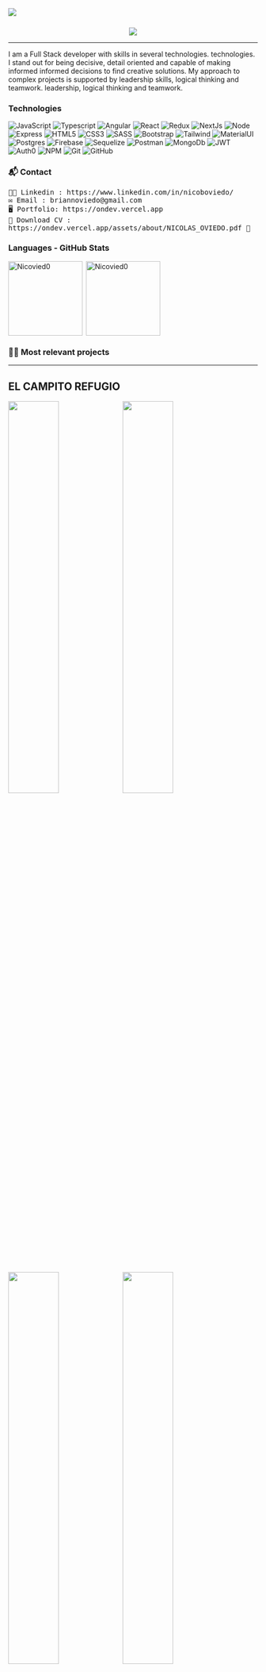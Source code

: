 


<a>
  <img align="center" src="https://i.ibb.co/7yLhbyD/1.png"  />
</a>



### 
<div align="center">
  
![](https://readme-typing-svg.herokuapp.com/?font=Architects+Daughter&color=539bf5&size=30&lines=Hi👋🏻,+I+am+Nicolas+Oviedo;Full+stack+web+Developer)
</div> 

-----

<div  >


I am a Full Stack developer with skills in several technologies.
technologies. I stand out for being decisive, detail oriented and capable of making informed
informed decisions to find creative solutions.
My approach to complex projects is supported by leadership skills, logical thinking and teamwork.
leadership, logical thinking and teamwork.

 </div>


 
### Technologies 
  
![JavaScript](https://img.shields.io/badge/javascript-%23323330.svg?style=for-the-badge&logo=javascript&logoColor=%23F7DF1E) 
![Typescript](https://img.shields.io/badge/TypeScript-007ACC?style=for-the-badge&logo=typescript&logoColor=white)
![Angular](https://img.shields.io/badge/Angular-DD0031?style=for-the-badge&logo=angular&logoColor=white)
![React](https://img.shields.io/badge/React.JS-20232A?style=for-the-badge&logo=react&logoColor=61DAFB) 
![Redux](https://img.shields.io/badge/Redux.JS-593D88?style=for-the-badge&logo=redux&logoColor=white) 
![NextJs](https://img.shields.io/badge/Next.JS-000?style=for-the-badge&logoColor=white)
![Node](https://img.shields.io/badge/Node.js-43853D?style=for-the-badge&logo=node.js&logoColor=white)
![Express](https://img.shields.io/badge/Express.js-404D59?style=for-the-badge&logo=EXPRESS&logoColor=)
![HTML5](https://img.shields.io/badge/html5-%23E34F26.svg?style=for-the-badge&logo=html5&logoColor=white) 
![CSS3](https://img.shields.io/badge/css3-%231572B6.svg?style=for-the-badge&logo=css3&logoColor=white) 
![SASS](https://img.shields.io/badge/Sass-CC6699?style=for-the-badge&logo=sass&logoColor=white)
![Bootstrap](https://img.shields.io/badge/Bootstrap-563D7C?style=for-the-badge&logo=bootstrap&logoColor=white)
![Tailwind](https://img.shields.io/badge/Tailwind_CSS-38B2AC?style=for-the-badge&logo=tailwind-css&logoColor=white)
![MaterialUI](https://img.shields.io/badge/Material--UI-0081CB?style=for-the-badge&logo=material-ui&logoColor=white)
![Postgres](https://img.shields.io/badge/Postgre%20SQL-316192?style=for-the-badge&logo=postgresql&logoColor=white)
![Firebase](https://img.shields.io/badge/FIREBASE-ffffff?style=for-the-badge&logo=firebase&logoColor=FFA611)
![Sequelize](https://img.shields.io/badge/sequelize-323330?style=for-the-badge&logo=sequelize&logoColor=blue)
![Postman](https://img.shields.io/badge/Postman-fff?style=for-the-badge&logo=postman&logoColor=EF5B25)
![MongoDb](https://img.shields.io/badge/Mongo%20DB-4EA94B?style=for-the-badge&logo=mongodb&logoColor=white)
![JWT](https://img.shields.io/badge/json%20web%20tokens-323330?style=for-the-badge&logo=json-web-tokens&logoColor=pink)
![Auth0](https://img.shields.io/badge/Auth0-000?style=for-the-badge&logo=auth0&logoColor=white)
![NPM](https://img.shields.io/badge/NPM-red?style=for-the-badge&logo=npm&logoColor=RED)
![Git](https://img.shields.io/badge/git-%23F05033.svg?style=for-the-badge&logo=git&logoColor=white) 
![GitHub](https://img.shields.io/badge/github-%23121011.svg?style=for-the-badge&logo=github&logoColor=white)




### 📬 Contact

 <samp>
  👨‍💻 Linkedin : https://www.linkedin.com/in/nicoboviedo/
 </samp> 
<br>
 <samp>
  ✉️ Email : briannoviedo@gmail.com 
 </samp>
 <br>
<samp>
  🖥 Portfolio: https://ondev.vercel.app
 </samp>
 <br>
 <samp>
  🔻 Download CV : https://ondev.vercel.app/assets/about/NICOLAS_OVIEDO.pdf  🔻
 </samp>
 

### Languages - GitHub Stats 
<p><img height="150em" align="left" src="https://github-readme-stats.vercel.app/api/top-langs?username=Nicovied0&show_icons=true&theme=dark&locale=en&layout=compact" alt="Nicovied0" /></p>

<p>&nbsp;<img align="center" height="150em" src="https://github-readme-stats.vercel.app/api?username=Nicovied0&show_icons=true&theme=dark&locale=en" alt="Nicovied0" /></p>
 
 
### 👨‍💻 Most relevant projects
-----
## EL CAMPITO REFUGIO
<p>
  <a href="https://el-campito-refugio.vercel.app"><img width="45%" src="https://i.imgur.com/ClXTMxE.png"></a>
  <a href="https://el-campito-refugio.vercel.app"><img width="45%" src="https://i.imgur.com/rGzsNpe.png"></a>
  <a href="https://el-campito-refugio.vercel.app"><img width="45%" src="https://i.imgur.com/t6zsvnv.png"></a>
  <a href="https://el-campito-refugio.vercel.app"><img width="45%" src="https://i.imgur.com/083yOTT.png"></a>
</p>
<a href="https://el-campito-refugio.vercel.app">Visit site!✨</a>

## TU TIENDA PC 
<p>
  <a href="https://tutienda-pc.vercel.app/"><img width="45%" src="https://i.imgur.com/mpQoEGZ_d.webp?maxwidth=760&fidelity=grand"></a>
  <a href="https://tutienda-pc.vercel.app/"><img width="45%" src="https://i.imgur.com/5sw5U4e.png"></a>
  <a href="https://tutienda-pc.vercel.app/"><img width="45%" src="https://i.imgur.com/4fQdKIV.png"></a>
  <a href="https://tutienda-pc.vercel.app/"><img width="45%" src="https://i.imgur.com/3v2aUC1.png"></a>

</p>
<a href="https://tutienda-pc.vercel.app/">Visit site!✨</a>


<!--


- 🔭 I’m currently working on ...
- 🌱 I’m currently learning ...
- 👯 I’m looking to collaborate on ...
- 🤔 I’m looking for help with ...
- 💬 Ask me about ...
- 📫 How to reach me: ...
- 😄 Pronouns: ...
- ⚡ Fun fact: ...
-->
